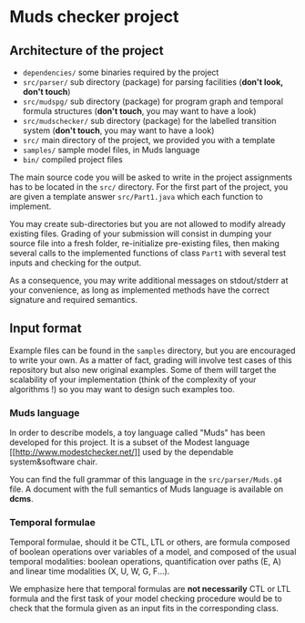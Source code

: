 # Muds checker project

## Architecture of the project

* `dependencies/` some binaries required by the project
* `src/parser/` sub directory (package) for parsing facilities (__don't look, don't touch__)
* `src/mudspg/` sub directory (package) for program graph and temporal formula structures (__don't touch__, you may want to have a look)
* `src/mudschecker/` sub directory (package) for the labelled transition system (__don't touch__, you may want to have a look)
* `src/`  main directory of the project, we provided you with a template
* `samples/` sample model files, in Muds language
* `bin/` compiled project files

The main source code you will be asked to write in the project assignments has
to be located in the `src/` directory. For the first part of the project, you
are given a template answer `src/Part1.java` which each function to implement.

You may create sub-directories but you are not allowed to modify already existing files.
Grading of your submission will consist in dumping your source file into
a fresh folder, re-initialize pre-existing files, then making several calls to the
implemented functions of class `Part1` with several test inputs and checking
for the output.

As a consequence, you may write additional messages on stdout/stderr at your
convenience, as long as implemented methods have the correct signature
and required semantics.

## Input format
Example files can be found in the `samples` directory, but you are encouraged
to write your own. As a matter of fact, grading will involve test cases of this
repository but also new original examples. Some of them will target the
scalability of your implementation (think of the complexity of your
algorithms !) so you may want to design such examples too.

### Muds language
In order to describe models, a toy language called "Muds" has been developed
for this project. It is a subset of the Modest language 
[[http://www.modestchecker.net/]] used by the dependable system&software chair.

You can find the full grammar of this language in the `src/parser/Muds.g4`
file. A document with the full semantics of Muds language is available on
__dcms__.

### Temporal formulae
Temporal formulae, should it be CTL, LTL or others, are formula composed
of boolean operations over variables of a model, and composed of the usual
temporal modalities: boolean operations, quantification over paths (E, A)
and linear time modalities (X, U, W, G, F...).

We emphasize here that temporal formulas are __not necessarily__ CTL or LTL
formula and the first task of your model checking procedure would be to
check that the formula given as an input fits in the corresponding class.
